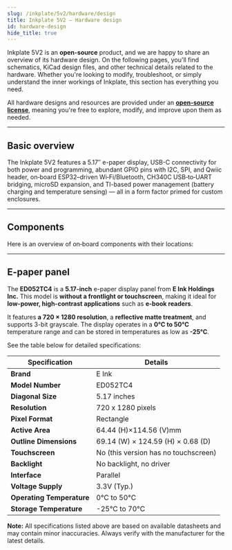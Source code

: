 ```yaml
---  
slug: /inkplate/5v2/hardware/design  
title: Inkplate 5V2 – Hardware design
id: hardware-design  
hide_title: true  
---  
```


<SectionTitle title="Hardware design" backgroundImage="/img/inkplate_6_motion/6_motion_hw.png" />

Inkplate 5V2 is an **open-source** product, and we are happy to share an overview of its hardware design. On the following pages, you'll find schematics, KiCad design files, and other technical details related to the hardware. Whether you're looking to modify, troubleshoot, or simply understand the inner workings of Inkplate, this section has everything you need.

<InfoBox>All hardware designs and resources are provided under an [**open-source license**](https://github.com/SolderedElectronics/Soldered-Inkplate-5-Gen2-hardware-design/blob/main/LICENSE.md), meaning you're free to explore, modify, and improve upon them as needed.</InfoBox>

---

## Basic overview

The Inkplate 5V2 features a 5.17″ e-paper display, USB-C connectivity for both power and programming, abundant GPIO pins with I2C, SPI, and Qwiic header, on‑board ESP32–driven Wi‑Fi/Bluetooth, CH340C USB‑to‑UART bridging, microSD expansion, and TI-based power management (battery charging and temperature sensing) — all in a form factor primed for custom enclosures.

---

## Components

Here is an overview of on‑board components with their locations:
<CenteredImage src="/img/5v2/Inkplate5_v2_back.webp" alt="Inkplate 5V2 back" caption="Inkplate 5V2 back" width="1000px" />

---

## E-paper panel

The **ED052TC4** is a **5.17-inch** e-paper display panel from **E Ink Holdings Inc.** This model is **without a frontlight or touchscreen**, making it ideal for **low-power, high-contrast applications** such as **e-book readers**.

It features **a 720 × 1280 resolution**, a **reflective matte treatment**, and supports 3-bit grayscale. The display operates in a **0°C to 50°C** temperature range and can be stored in temperatures as low as **-25°C**.

See the table below for detailed specifications:

| **Specification**         | **Details**                                               |
|---------------------------|-----------------------------------------------------------|
| **Brand**                 | E Ink                                                     |
| **Model Number**          | ED052TC4                                                  |
| **Diagonal Size**         | 5.17 inches                                               |
| **Resolution**            | 720 x 1280 pixels                                           |
| **Pixel Format**          | Rectangle                                                 |
| **Active Area**           | 64.44 (H)×114.56 (V)mm                                     |
| **Outline Dimensions**    | 69.14 (W) × 124.59 (H) × 0.68 (D)                           |
| **Touchscreen**           | No (this version has no touchscreen)                      |
| **Backlight**             | No backlight, no driver                                   |
| **Interface**             | Parallel                                                  |
| **Voltage Supply**        | 3.3V (Typ.)                                               |
| **Operating Temperature** | 0°C to 50°C                                               |
| **Storage Temperature**   | -25°C to 70°C                                             |

<InfoBox>**Note:** All specifications listed above are based on available datasheets and may contain minor inaccuracies. Always verify with the manufacturer for the latest details.</InfoBox>